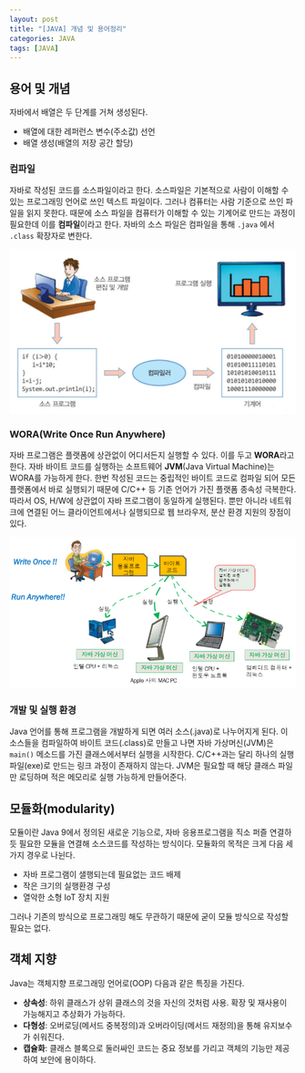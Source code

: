 ```yaml
---
layout: post
title: "[JAVA] 개념 및 용어정리"
categories: JAVA
tags: [JAVA]
---
```


## **용어 및 개념**  
  
  
자바에서 배열은 두 단계를 거쳐 생성된다.
  - 배열에 대한 레퍼런스 변수(주소값) 선언
  - 배열 생성(배열의 저장 공간 할당)  
 
 
  
### **컴파일**

자바로 작성된 코드를 소스파일이라고 한다. 소스파일은 기본적으로 사람이 이해할 수 있는 프로그래밍 언어로 쓰인 텍스트 파일이다. 그러나 컴퓨터는 사람 기준으로 쓰인 파일을 읽지 못한다. 
때문에 소스 파일을 컴퓨터가 이해할 수 있는 기계어로 만드는 과정이 필요한데 이를 **컴파일**이라고 한다. 자바의 소스 파일은 컴파일을 통해 `.java` 에서 `.class` 확장자로 변한다.

![image1](/assets/images/JavaImages/17.png)
    
  
### **WORA(Write Once Run Anywhere)**  

 자바 프로그램은 플랫폼에 상관없이 어디서든지 실행할 수 있다. 이를 두고 **WORA**라고 한다. 자바 바이트 코드를 실행하는 소프트웨어 **JVM**(Java Virtual Machine)는 WORA를 가능하게 한다. 
 한번 작성된 코드는 중립적인 바이트 코드로 컴파일 되어 모든 플랫폼에서 바로 실행되기 때문에 C/C++ 등 기존 언어가 가진 플랫폼 종속성 극복한다. 
 따라서 OS, H/W에 상관없이 자바 프로그램이 동일하게 실행된다. 뿐만 아니라 네트워크에 연결된 어느 클라이언트에서나 실행되므로 웹 브라우저, 분산 환경 지원의 장점이 있다. 
  
![image2](/assets/images/JavaImages/18.png) 


### **개발 및 실행 환경**
  
 Java 언어를 통해 프로그램을 개발하게 되면 여러 소스(.java)로 나누어지게 된다. 이 소스들을 컴파일하여 바이트 코드(.class)로 만들고 나면 자바 가상머신(JVM)은 
 `main()` 메소드를 가진 클래스에서부터 실행을 시작한다. C/C++과는 달리 하나의 실행 파일(exe)로 만드는 링크 과정이 존재하지 않는다. 
 JVM은 필요할 때 해당 클래스 파일만 로딩하며 적은 메모리로 실행 가능하게 만들어준다.
  
  
## **모듈화(modularity)**
   
 모듈이란 Java 9에서 정의된 새로운 기능으로, 자바 응용프로그램을 직소 퍼즐 연결하듯 필요한 모듈을 연결해 소스코드를 작성하는 방식이다. 모듈화의 목적은 크게 다음 세 가지 경우로 나뉜다.

- 자바 프로그램이 샐행되는데 필요없는 코드 배제
- 작은 크기의 실행환경 구성
- 열악한 소형 IoT 장치 지원

그러나 기존의 방식으로 프로그래밍 해도 무관하기 때문에 굳이 모듈 방식으로 작성할 필요는 없다.
  
## **객체 지향**

  Java는 객체지향 프로그래밍 언어로(OOP) 다음과 같은 특징을 가진다.

- **상속성**: 하위 클래스가 상위 클래스의 것을 자신의 것처럼 사용. 확장 및 재사용이 가능해지고 추상화가 가능하다.
- **다형성**: 오버로딩(메서드 중복정의)과 오버라이딩(메서드 재정의)을 통해 유지보수가 쉬워진다.
- **캡슐화**: 클래스 블록으로 둘러싸인 코드는 중요 정보를 가리고 객체의 기능만 제공하여 보안에 용이하다.
  
  

    
  
   
    
  
    
    
  
